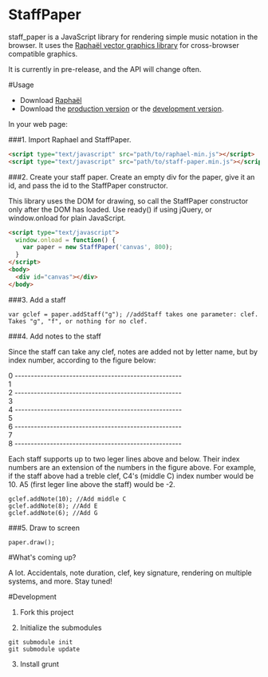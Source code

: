 StaffPaper
===========

staff_paper is a JavaScript library for rendering simple music notation in the browser. It uses the [Raphaël vector graphics library](http://raphaeljs.com/) for cross-browser compatible graphics.

It is currently in pre-release, and the API will change often.

#Usage

- Download [Raphaël](http://raphaeljs.com/)
- Download the [production version][min] or the [development version][max].

[min]: https://raw.github.com/penmanglewood/staff_paper/master/bin/staff-paper.min.js
[max]: https://raw.github.com/penmanglewood/staff_paper/master/bin/staff-paper.js 

In your web page:

###1. Import Raphael and StaffPaper.

```html
<script type="text/javascript" src="path/to/raphael-min.js"></script>
<script type="text/javascript" src="path/to/staff-paper.min.js"></script>
```

###2. Create your staff paper. Create an empty div for the paper, give it an id, and pass the id to the StaffPaper constructor.

This library uses the DOM for drawing, so call the StaffPaper constructor only after the DOM has loaded. 
Use ready() if using jQuery, or window.onload for plain JavaScript.

```html
<script type="text/javascript">
  window.onload = function() {
    var paper = new StaffPaper('canvas', 800);
  }
</script>
<body>
  <div id="canvas"></div>
</body>
```

###3. Add a staff

```
var gclef = paper.addStaff("g"); //addStaff takes one parameter: clef. Takes "g", "f", or nothing for no clef.
```

###4. Add notes to the staff

Since the staff can take any clef, notes are added not by letter name, but by index number, according to the figure below:
  
0      ----------------------------------------------------  
1  
2      ----------------------------------------------------  
3  
4      ----------------------------------------------------  
5  
6      ----------------------------------------------------  
7  
8      ----------------------------------------------------  
  
Each staff supports up to two leger lines above and below. Their index numbers are an extension of the numbers in the figure above. For example, if the staff above had a treble clef,  C4's (middle C) index number would be 10. A5 (first leger line above the staff) would be -2.

```
gclef.addNote(10); //Add middle C
gclef.addNote(8); //Add E
gclef.addNote(6); //Add G
```

###5. Draw to screen

```
paper.draw();
```
  
#What's coming up?

A lot. Accidentals, note duration, clef, key signature, rendering on multiple systems, and more.
Stay tuned!

  
#Development

1. Fork this project

2. Initialize the submodules

  ```
  git submodule init
  git submodule update
  ```

3. Install grunt
